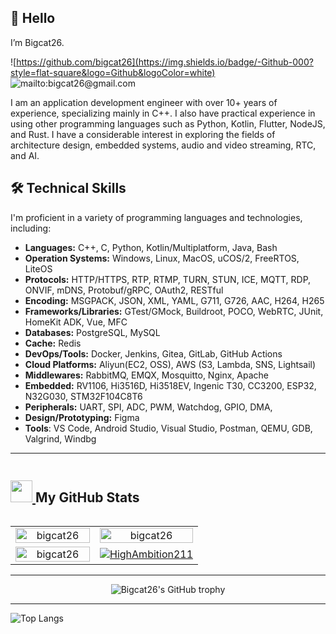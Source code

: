
## 👏 Hello 

I’m Bigcat26. 

![https://github.com/bigcat26](https://img.shields.io/badge/-Github-000?style=flat-square&logo=Github&logoColor=white)
![mailto:bigcat26@gmail.com](https://img.shields.io/badge/-Gmail-c14438?style=flat-square&logo=Gmail&logoColor=white)

I am an application development engineer with over 10+ years of experience, specializing mainly in C++. I also have practical experience in using other programming languages such as Python, Kotlin, Flutter, NodeJS, and Rust. I have a considerable interest in exploring the fields of architecture design, embedded systems, audio and video streaming, RTC, and AI.

## 🛠️ Technical Skills

I'm proficient in a variety of programming languages and technologies, including:

- **Languages:** C++, C, Python, Kotlin/Multiplatform, Java, Bash
- **Operation Systems:** Windows, Linux, MacOS, uCOS/2, FreeRTOS, LiteOS
- **Protocols:** HTTP/HTTPS, RTP, RTMP, TURN, STUN, ICE, MQTT, RDP, ONVIF, mDNS, Protobuf/gRPC, OAuth2, RESTful
- **Encoding:** MSGPACK, JSON, XML, YAML, G711, G726, AAC, H264, H265
- **Frameworks/Libraries:**  GTest/GMock, Buildroot, POCO, WebRTC, JUnit, HomeKit ADK, Vue, MFC
- **Databases:**  PostgreSQL, MySQL
- **Cache:**  Redis
- **DevOps/Tools:**  Docker, Jenkins, Gitea, GitLab, GitHub Actions
- **Cloud Platforms:**  Aliyun(EC2, OSS), AWS (S3, Lambda, SNS, Lightsail)
- **Middlewares:**  RabbitMQ, EMQX, Mosquitto, Nginx, Apache
- **Embedded:** RV1106, Hi3516D, Hi3518EV, Ingenic T30, CC3200, ESP32, N32G030, STM32F104C8T6
- **Peripherals:** UART, SPI, ADC, PWM, Watchdog, GPIO, DMA, 
- **Design/Prototyping:**  Figma
- **Tools**: VS Code, Android Studio, Visual Studio, Postman, QEMU, GDB, Valgrind, Windbg

---

<div style="display: flex; align-items: center">
  <h2> 
    <a href="#-my-github-stats--">
      <img src = "https://raw.githubusercontent.com/HighAmbition211/HighAmbition211/auxiliary/others/charts.gif" width = 35px height = 35px>
    </a>
    My GitHub Stats 
  </h2>
</div>

<table align="center">
  <tr>
    <td align="center" width="45%">
        <a href="#-my-github-stats--"><img width="100%" src="https://gh-readme-profile.vercel.app/api?username=bigcat26&theme=neon-dark&border_width=0&border_radius=15.2&hide_border=true" alt="bigcat26" /></a>
    </td>
    <td align="center" width="55%">
        <a href="#-my-github-stats--"><img width="100%" src="https://github-profile-summary-cards.vercel.app/api/cards/profile-details?username=bigcat26&theme=2077" alt="bigcat26" /></a>
    </td>
  </tr>
  <tr>
    <td align="center" width="40%">
        <a href="#-my-github-stats--"><img width="100%" src="https://github-readme-streak-stats.herokuapp.com?user=bigcat26&theme=dark&hide_border=true&border_radius=9.4&ring=3A0CA3&fire=D62828&dates=00F5D4&sideLabels=FFC300&stroke=8338EC&currStreakLabel=FFC300" alt="bigcat26" /></a>
    </td>
    <td align="center" width="60%">
        <a href="#-my-github-stats--"><img src="https://github-readme-activity-graph.vercel.app/graph/?username=HighAmbition211&bg_color=000&color=F8D866&line=F85D7F&point=FFFFFF&area=true&custom_title=Contribution%20Graph&height=350&days=20&hide_border=true" alt="HighAmbition211" /></a>
    </td>
  </tr>
</table>

---

<div align="center">
  <img src="https://github-profile-trophy.vercel.app/?username=bigcat26&column=-1" alt="Bigcat26's GitHub trophy">
</div>

---

![Top Langs](https://github-readme-stats.vercel.app/api/top-langs/?username=bigcat26&layout=compact)

